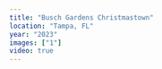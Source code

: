```yaml
---
title: "Busch Gardens Christmastown"
location: "Tampa, FL"
year: "2023"
images: ["1"]
video: true
---
```

